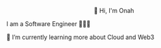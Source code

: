 
<p align="center">
    👋 Hi, I'm Onah
</p>
<p>I am a Software Engineer 👩🏽‍💻</p>
<p>🌱 I’m currently learning more about Cloud and Web3</p>

<!--
**onahvictor/onahvictor** is a ✨ _special_ ✨ repository because its `README.md` (this file) appears on your GitHub profile.

Here are some ideas to get you started:

- 🔭 I’m currently working on ...
- 🌱 I’m currently learning ...
- 👯 I’m looking to collaborate on ...
- 🤔 I’m looking for help with ...
- 💬 Ask me about ...
- 📫 How to reach me: ...
- 😄 Pronouns: ...
- ⚡ Fun fact: ...
-->
